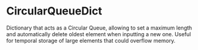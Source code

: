 # CircularQueueDict
Dictionary that acts as a Circular Queue, allowing to set a maximum length and automatically delete oldest element when inputting a new one. Useful for temporal storage of large elements that could overflow memory.
